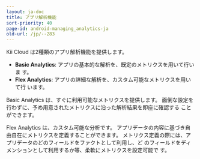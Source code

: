 ```yaml
---
layout: ja-doc
title: アプリ解析機能
sort-priority: 40
page-id: android-managing_analytics-ja
old-url: /jp/--283
---
```

Kii Cloud は2種類のアプリ解析機能を提供します。

* **Basic Analytics**: アプリの基本的な解析を、既定のメトリクスを用いて行いま
  す。
* **Flex Analytics**: アプリの詳細な解析を、カスタム可能なメトリクスを用いて行
  います。

Basic Analytics は、すぐに利用可能なメトリクスを提供します。
面倒な設定を行わずに、予め用意されたメトリクスに沿った解析結果を即座に確認する
ことができます。

Flex Analytics は、カスタム可能な分析です。
アプリデータの内容に基づき自由自在にメトリクスを定義することができます。
メトリクス定義の際には、アプリデータのどのフィールドをファクトとして利用し、ど
のフィールドをディメンションとして利用するか等、柔軟にメトリクスを設定可能で
す。
